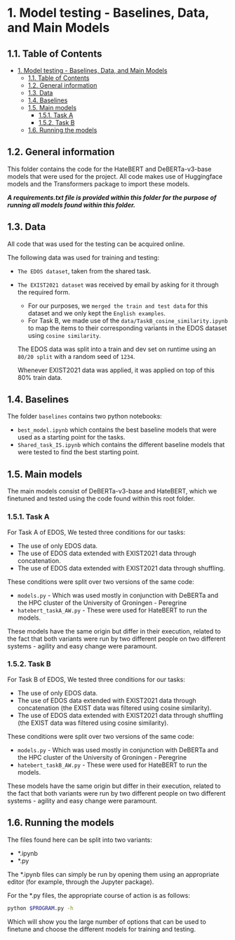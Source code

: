 # 1. Model testing - Baselines, Data, and Main Models

## 1.1. Table of Contents
- [1. Model testing - Baselines, Data, and Main Models](#1-model-testing---baselines-data-and-main-models)
  - [1.1. Table of Contents](#11-table-of-contents)
  - [1.2. General information](#12-general-information)
  - [1.3. Data](#13-data)
  - [1.4. Baselines](#14-baselines)
  - [1.5. Main models](#15-main-models)
    - [1.5.1. Task A](#151-task-a)
    - [1.5.2. Task B](#152-task-b)
  - [1.6. Running the models](#16-running-the-models)


## 1.2. General information
This folder contains the code for the HateBERT and DeBERTa-v3-base models that were used for the project.
All code makes use of Huggingface models and the Transformers package to import these models.

***A requirements.txt file is provided within this folder for the purpose of running all models found within this folder.***

## 1.3. Data
All code that was used for the testing can be acquired online.

The following data was used for training and testing:
- `The EDOS dataset`, taken from the shared task.
- `The EXIST2021 dataset` was received by email by asking for it through the required form.
  - For our purposes, we `merged the train and test data` for this dataset and we only kept the `English examples`.
  - For Task B, we made use of the `data/TaskB_cosine_similarity.ipynb` to map the items to their corresponding variants in the EDOS dataset using `cosine similarity`.

  The EDOS data was split into a train and dev set on runtime using an `80/20 split` with a random seed of `1234`.

  Whenever EXIST2021 data was applied, it was applied on top of this 80% train data.

## 1.4. Baselines
The folder `baselines` contains two python notebooks:
- `best_model.ipynb` which contains the best baseline models that were used as a starting point for the tasks.
- `Shared_task_IS.ipynb` which contains the different baseline models that were tested to find the best starting point.

## 1.5. Main models
The main models consist of DeBERTa-v3-base and HateBERT, which we finetuned and tested using the code found within this root folder.

### 1.5.1. Task A
For Task A of EDOS, We tested three conditions for our tasks:
- The use of only EDOS data.
- The use of EDOS data extended with EXIST2021 data through concatenation.
- The use of EDOS data extended with EXIST2021 data through shuffling.

These conditions were split over two versions of the same code:

- `models.py` - Which was used mostly in conjunction with DeBERTa and the HPC cluster of the University of Groningen - Peregrine
- `hatebert_taskA_AW.py` - These were used for HateBERT to run the models.

These models have the same origin but differ in their execution, related to the fact that both variants were run by two different people on two different systems - agility and easy change were paramount.


### 1.5.2. Task B
For Task B of EDOS, We tested three conditions for our tasks:
- The use of only EDOS data.
- The use of EDOS data extended with EXIST2021 data through concatenation (the EXIST data was filtered using cosine similarity).
- The use of EDOS data extended with EXIST2021 data through shuffling (the EXIST data was filtered using cosine similarity).

These conditions were split over two versions of the same code:

- `models.py` - Which was used mostly in conjunction with DeBERTa and the HPC cluster of the University of Groningen - Peregrine
- `hatebert_taskB_AW.py` - These were used for HateBERT to run the models.

These models have the same origin but differ in their execution, related to the fact that both variants were run by two different people on two different systems - agility and easy change were paramount.


## 1.6. Running the models
The files found here can be split into two variants:
- *.ipynb
- *.py

The *.ipynb files can simply be run by opening them using an appropriate editor (for example, through the Jupyter package).

For the *.py files, the appropriate course of action is as follows:
```Bash
python $PROGRAM.py -h
```

Which will show you the large number of options that can be used to finetune and choose the different models for training and testing.
